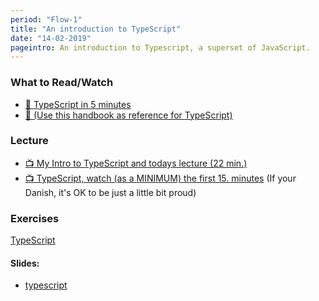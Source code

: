 ```yaml
---
period: "Flow-1"
title: "An introduction to TypeScript"
date: "14-02-2019"
pageintro: An introduction to Typescript, a superset of JavaScript.
---
```


### What to Read/Watch

<!-- [Setup VS-code for typescript as explained here](https://code.visualstudio.com/docs/typescript/typescript-tutorial) -->
<!--readings_begin-->

- [:book: TypeScript in 5 minutes](https://www.typescriptlang.org/docs/home.html)
- [:book: (Use this handbook as reference for TypeScript)](https://www.typescriptlang.org/docs/home.html)
  <!--readings_end-->

### Lecture   

<!--lecture_begin-->

- [:tv: My Intro to TypeScript and todays lecture (22 min.)](https://youtu.be/SYxyHEtKYD0)
- [:tv: TypeScript, watch (as a MINIMUM) the first 15. minutes](https://www.youtube.com/watch?v=0ChtcZmb3dI) (If your Danish, it's OK to be just a little bit proud)

<!--lecture_end-->

### Exercises

<!--exercises_begin-->

[TypeScript](https://docs.google.com/document/d/1Lxg0SkcKzBkARM3nzS-82xHZfqgDECJA9blTbIjaJTQ/edit?usp=sharing)

<!--exercises_end-->

#### Slides:

- [typescript](http://slides.mydemos.dk/typescript/typescript.html#1)
